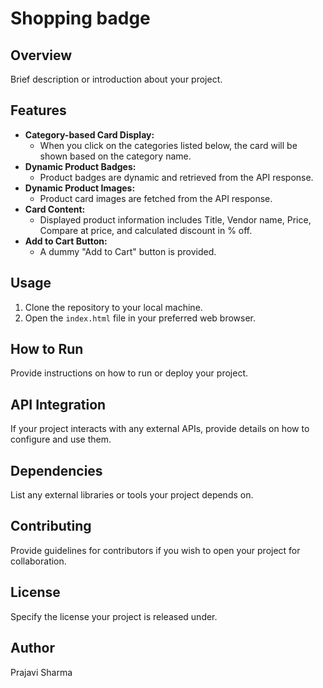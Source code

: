 
# Shopping badge

## Overview

Brief description or introduction about your project.

## Features

- **Category-based Card Display:**
  - When you click on the categories listed below, the card will be shown based on the category name.
- **Dynamic Product Badges:**
  - Product badges are dynamic and retrieved from the API response.
- **Dynamic Product Images:**
  - Product card images are fetched from the API response.
- **Card Content:**
  - Displayed product information includes Title, Vendor name, Price, Compare at price, and calculated discount in % off.
- **Add to Cart Button:**
  - A dummy "Add to Cart" button is provided.

## Usage

1. Clone the repository to your local machine.
2. Open the `index.html` file in your preferred web browser.

## How to Run

Provide instructions on how to run or deploy your project.

## API Integration

If your project interacts with any external APIs, provide details on how to configure and use them.

## Dependencies

List any external libraries or tools your project depends on.

## Contributing

Provide guidelines for contributors if you wish to open your project for collaboration.

## License

Specify the license your project is released under.

## Author

Prajavi Sharma
